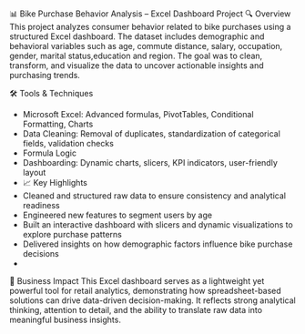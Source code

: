📊 Bike Purchase Behavior Analysis – Excel Dashboard Project
🔍 Overview
This project analyzes consumer behavior related to bike purchases using a structured Excel dashboard. The dataset includes demographic and behavioral variables such as age, commute distance, salary, occupation, gender, marital status,education and region. The goal was to clean, transform, and visualize the data to uncover actionable insights and purchasing trends.

🛠️ Tools & Techniques
- Microsoft Excel: Advanced formulas, PivotTables, Conditional Formatting, Charts
- Data Cleaning: Removal of duplicates, standardization of categorical fields, validation checks
- Formula Logic
- Dashboarding: Dynamic charts, slicers, KPI indicators, user-friendly layout
- 📈 Key Highlights
- Cleaned and structured raw data to ensure consistency and analytical readiness
- Engineered new features to segment users by age
- Built an interactive dashboard with slicers and dynamic visualizations to explore purchase patterns
- Delivered insights on how demographic factors influence bike purchase decisions
- 
🎯 Business Impact
This Excel dashboard serves as a lightweight yet powerful tool for retail analytics, demonstrating how spreadsheet-based solutions can drive data-driven decision-making. It reflects strong analytical thinking, attention to detail, and the ability to translate raw data into meaningful business insights.

